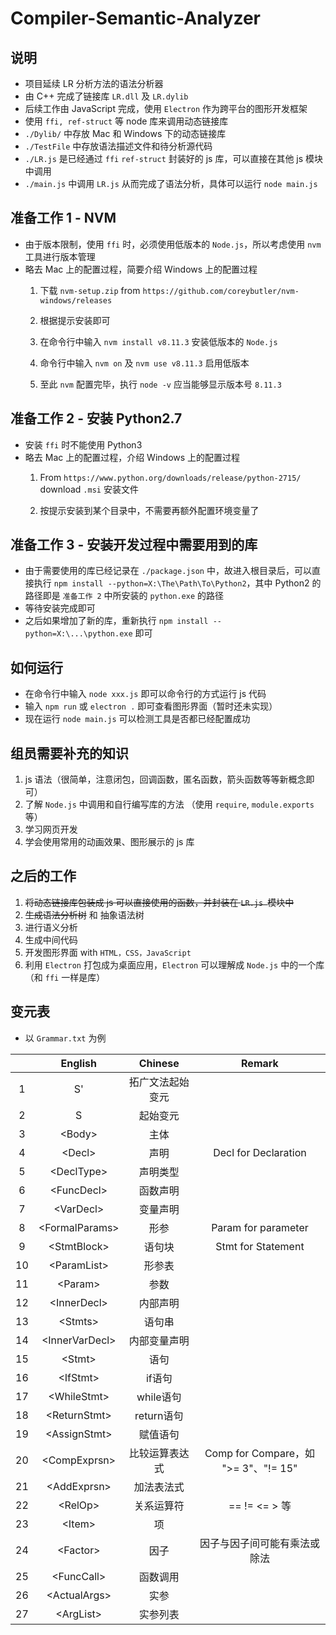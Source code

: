 # Compiler-Semantic-Analyzer

## 说明

- 项目延续 LR 分析方法的语法分析器
- 由 C++ 完成了链接库 `LR.dll` 及 `LR.dylib`
- 后续工作由 JavaScript 完成，使用 `Electron` 作为跨平台的图形开发框架
- 使用 `ffi, ref-struct` 等 node 库来调用动态链接库
- `./Dylib/` 中存放 Mac 和 Windows 下的动态链接库
- `./TestFile` 中存放语法描述文件和待分析源代码
- `./LR.js` 是已经通过 `ffi` `ref-struct` 封装好的 js 库，可以直接在其他 js 模块中调用
- `./main.js` 中调用 `LR.js` 从而完成了语法分析，具体可以运行 `node main.js`


## 准备工作 1 - NVM

- 由于版本限制，使用 `ffi` 时，必须使用低版本的 `Node.js`，所以考虑使用 `nvm` 工具进行版本管理
- 略去 Mac 上的配置过程，简要介绍 Windows 上的配置过程
  1. 下载 `nvm-setup.zip` from `https://github.com/coreybutler/nvm-windows/releases`

  2. 根据提示安装即可

  3. 在命令行中输入 `nvm install v8.11.3` 安装低版本的 `Node.js`

  4. 命令行中输入 `nvm on` 及 `nvm use v8.11.3` 启用低版本

  5. 至此 `nvm` 配置完毕，执行 `node -v` 应当能够显示版本号 `8.11.3`


## 准备工作 2 - 安装 Python2.7

- 安装 `ffi` 时不能使用 Python3
- 略去 Mac 上的配置过程，介绍 Windows 上的配置过程
  1. From `https://www.python.org/downloads/release/python-2715/` download `.msi` 安装文件

  2. 按提示安装到某个目录中，不需要再额外配置环境变量了


## 准备工作 3 - 安装开发过程中需要用到的库

- 由于需要使用的库已经记录在 `./package.json` 中，故进入根目录后，可以直接执行 `npm install --python=X:\The\Path\To\Python2`，其中 Python2 的路径即是 `准备工作 2` 中所安装的 `python.exe` 的路径
- 等待安装完成即可
- 之后如果增加了新的库，重新执行 `npm install --python=X:\...\python.exe` 即可


## 如何运行

- 在命令行中输入 `node xxx.js` 即可以命令行的方式运行 js 代码
- 输入 `npm run` 或 `electron .` 即可查看图形界面（暂时还未实现）
- 现在运行 `node main.js` 可以检测工具是否都已经配置成功


## 组员需要补充的知识

1. js 语法（很简单，注意闭包，回调函数，匿名函数，箭头函数等等新概念即可）
2. 了解 `Node.js` 中调用和自行编写库的方法 （使用 `require`, `module.exports` 等）
3. 学习网页开发
4. 学会使用常用的动画效果、图形展示的 js 库



## 之后的工作

1.  ~~将动态链接库包装成 js 可以直接使用的函数，并封装在 `LR.js `模块中~~
2.  ~~生成语法分析树~~ 和 抽象语法树
3.  进行语义分析
4.  生成中间代码
5.  开发图形界面 with `HTML，CSS，JavaScript`
6.  利用 `Electron` 打包成为桌面应用，`Electron` 可以理解成 `Node.js` 中的一个库（和 `ffi` 一样是库）


## 变元表

* 以 `Grammar.txt` 为例

|      |     English      |     Chinese      |                Remark                |
| :--: | :--------------: | :--------------: | :----------------------------------: |
|  1   |        S'        | 拓广文法起始变元 |                                      |
|  2   |        S         |     起始变元     |                                      |
|  3   |     \<Body\>     |       主体       |                                      |
|  4   |     \<Decl\>     |       声明       |         Decl for Declaration         |
|  5   |   \<DeclType\>   |     声明类型     |                                      |
|  6   |   \<FuncDecl\>   |     函数声明     |                                      |
|  7   |   \<VarDecl\>    |     变量声明     |                                      |
|  8   | \<FormalParams\> |       形参       |         Param for parameter          |
|  9   |  \<StmtBlock\>   |      语句块      |          Stmt for Statement          |
|  10  |  \<ParamList\>   |      形参表      |                                      |
|  11  |    \<Param\>     |       参数       |                                      |
|  12  |  \<InnerDecl\>   |     内部声明     |                                      |
|  13  |    \<Stmts\>     |      语句串      |                                      |
|  14  | \<InnerVarDecl\> |   内部变量声明   |                                      |
|  15  |     \<Stmt\>     |       语句       |                                      |
|  16  |    \<IfStmt\>    |      if语句      |                                      |
|  17  |  \<WhileStmt\>   |    while语句     |                                      |
|  18  |  \<ReturnStmt\>  |    return语句    |                                      |
|  19  |  \<AssignStmt\>  |     赋值语句     |                                      |
|  20  |  \<CompExprsn\>  |  比较运算表达式  | Comp for Compare，如 ">= 3"、"!= 15" |
|  21  |  \<AddExprsn\>   |    加法表法式    |                                      |
|  22  |    \<RelOp\>     |    关系运算符    |            == != <= > 等             |
|  23  |     \<Item\>     |        项        |                                      |
|  24  |    \<Factor\>    |       因子       |     因子与因子间可能有乘法或除法     |
|  25  |   \<FuncCall\>   |     函数调用     |                                      |
|  26  |  \<ActualArgs\>  |       实参       |                                      |
|  27  |   \<ArgList\>    |     实参列表     |                                      |

